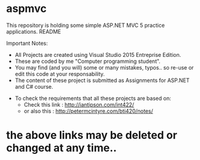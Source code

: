 # aspmvc
This repository is holding some simple ASP.NET MVC 5 practice applications. README

Important Notes:

- All Projects are created using Visual Studio 2015 Entreprise Edition.
- These are coded by me "Computer programming student".
- You may find (and you will) some or many mistakes, typos.. so re-use or edit this code at your responsability.
- The content of these project is submitted as Assignments for ASP.NET and C# course.

* To check the requirements that all these projects are based on:
  - Check this link : http://iantipson.com/int422/
  - or also this : http://petermcintyre.com/bti420/notes/
# the above links may be deleted or changed at any time.. 
